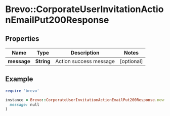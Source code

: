 # Brevo::CorporateUserInvitationActionEmailPut200Response

## Properties

| Name | Type | Description | Notes |
| ---- | ---- | ----------- | ----- |
| **message** | **String** | Action success message | [optional] |

## Example

```ruby
require 'brevo'

instance = Brevo::CorporateUserInvitationActionEmailPut200Response.new(
  message: null
)
```

